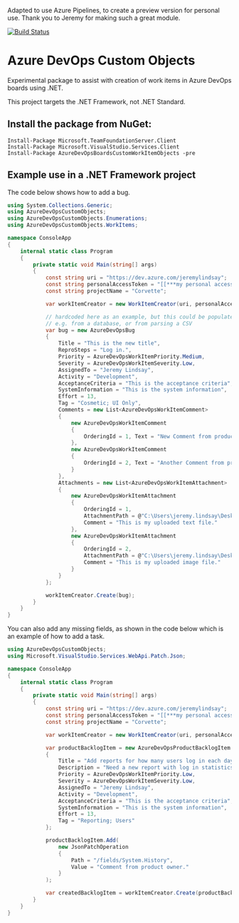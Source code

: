 Adapted to use Azure Pipelines, to create a preview version for personal use. Thank you to Jeremy for making such a great module.

[![Build Status](https://dev.azure.com/samsmithnz/Microsoft/_apis/build/status/samsmithnz.AzureDevOpsCustomObjects?branchName=master)](https://dev.azure.com/samsmithnz/Microsoft/_build/latest?definitionId=48&branchName=master)

# Azure DevOps Custom Objects
Experimental package to assist with creation of work items in Azure DevOps boards using .NET.

This project targets the .NET Framework, not .NET Standard.

## Install the package from NuGet:

    Install-Package Microsoft.TeamFoundationServer.Client  
    Install-Package Microsoft.VisualStudio.Services.Client  
    Install-Package AzureDevOpsBoardsCustomWorkItemObjects -pre

## Example use in a .NET Framework project

The code below shows how to add a bug.

```csharp
using System.Collections.Generic;
using AzureDevOpsCustomObjects;
using AzureDevOpsCustomObjects.Enumerations;
using AzureDevOpsCustomObjects.WorkItems;

namespace ConsoleApp
{
    internal static class Program
    {
        private static void Main(string[] args)
        {
            const string uri = "https://dev.azure.com/jeremylindsay";
            const string personalAccessToken = "[[***my personal access token***]]";
            const string projectName = "Corvette";

            var workItemCreator = new WorkItemCreator(uri, personalAccessToken, projectName);

            // hardcoded here as an example, but this could be populated any way you want
            // e.g. from a database, or from parsing a CSV
            var bug = new AzureDevOpsBug
            {
                Title = "This is the new title",
                ReproSteps = "Log in.",
                Priority = AzureDevOpsWorkItemPriority.Medium,
                Severity = AzureDevOpsWorkItemSeverity.Low,
                AssignedTo = "Jeremy Lindsay",
                Activity = "Development",
                AcceptanceCriteria = "This is the acceptance criteria",
                SystemInformation = "This is the system information",
                Effort = 13,
                Tag = "Cosmetic; UI Only",
                Comments = new List<AzureDevOpsWorkItemComment>
                {
                    new AzureDevOpsWorkItemComment
                    {
                        OrderingId = 1, Text = "New Comment from product owner."
                    },
                    new AzureDevOpsWorkItemComment
                    {
                        OrderingId = 2, Text = "Another Comment from product owner."
                    }
                },
                Attachments = new List<AzureDevOpsWorkItemAttachment>
                {
                    new AzureDevOpsWorkItemAttachment
                    {
                        OrderingId = 1,
                        AttachmentPath = @"C:\Users\jeremy.lindsay\Desktop\TextFile.txt",
                        Comment = "This is my uploaded text file."
                    },
                    new AzureDevOpsWorkItemAttachment
                    {
                        OrderingId = 2,
                        AttachmentPath = @"C:\Users\jeremy.lindsay\Desktop\ImageFile.png",
                        Comment = "This is my uploaded image file."
                    }
                }
            };

            workItemCreator.Create(bug);
        }
    }
}
```
You can also add any missing fields, as shown in the code below which is an example of how to add a task.
```csharp
using AzureDevOpsCustomObjects;
using Microsoft.VisualStudio.Services.WebApi.Patch.Json;

namespace ConsoleApp
{
    internal static class Program
    {
        private static void Main(string[] args)
        {
            const string uri = "https://dev.azure.com/jeremylindsay";
            const string personalAccessToken = "[[***my personal access token***]]";
            const string projectName = "Corvette";

            var workItemCreator = new WorkItemCreator(uri, personalAccessToken, projectName);

            var productBacklogItem = new AzureDevOpsProductBacklogItem
            {
                Title = "Add reports for how many users log in each day",
                Description = "Need a new report with log in statistics.",
                Priority = AzureDevOpsWorkItemPriority.Low,
                Severity = AzureDevOpsWorkItemSeverity.Low,
                AssignedTo = "Jeremy Lindsay",
                Activity = "Development",
                AcceptanceCriteria = "This is the acceptance criteria",
                SystemInformation = "This is the system information",
                Effort = 13,
                Tag = "Reporting; Users"
            };

            productBacklogItem.Add(
                new JsonPatchOperation
                {
                    Path = "/fields/System.History",
                    Value = "Comment from product owner."
                }
            );

            var createdBacklogItem = workItemCreator.Create(productBacklogItem);
        }
    }
}
```
